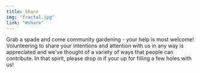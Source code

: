 ```yaml
---
title: Share
img: "fractal.jpg"
link: "#share"
---
```


Grab a spade and come community gardening - your help is most welcome!
Volunteering to share your intentions and attention with us in any way is appreciated and we've thought of a variety of ways that people can contribute.
In that spirit, please drop in if your up for filling a few holes with us!
